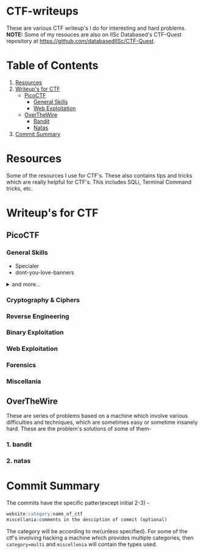 # CTF-writeups
These are various CTF writeup's I do for interesting and hard problems.
**NOTE:** Some of my resouces are also on IISc Databased's CTF-Quest repository at https://github.com/databasedIISc/CTF-Quest.

# Table of Contents
1. [Resources](#resources)
2. [Writeup's for CTF](#writeups-for-ctf)
     - [PicoCTF](#picoctf)
         - [General Skills](#general-skills)
         - [Web Exploitation](#web-exploitation)
     - [OverTheWire](#overthewire)
         - [Bandit](#bandit)
         - [Natas](#natas)
3. [Commit Summary](#commit-summary)

# Resources
Some of the resources I use for CTF's. These also contains tips and tricks which are really helpful for CTF's. This includes SQLi, Terminal Command tricks, etc.

# Writeup's for CTF
## PicoCTF
### General Skills
- Specialer
- dont-you-love-banners
<details>
<summary>and more...</summary>

- flag-shop
</details>

### Cryptography & Ciphers
### Reverse Engineering
### Binary Exploitation
### Web Exploitation
### Forensics 
### Miscellania

## OverTheWire
These are series of problems based on a machine which involve various difficulties and techniques, which are sometimes easy or sometime insanely hard. These are the problem's solutions of some of them-
### 1. bandit
### 2. natas

# Commit Summary
The commits have the specific patter(except initial 2-3) -
```markdown
website:category:name_of_ctf
miscellania:comments in the desciption of commit (optional)
```
The category will be according to me(unless specified). For some of the ctf's involving hacking a machine which provides multiple categories, then `category=multi` and `miscellenia` will contain the types used.